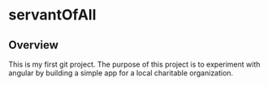 # servantOfAll
## Overview
This is my first git project. The purpose of this project is to experiment with angular by building a simple app for a local charitable organization.
